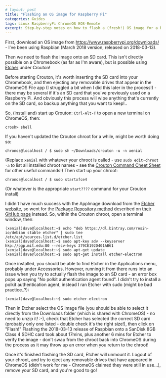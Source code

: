 ```yaml
---
# layout: post
title: "Flashing an OS image for Raspberry Pi"
categories: Guides
tags: Linux RaspberryPi ChromeOS EOS-Remote
excerpt: Step-by-step notes on how to flash a (fresh!) OS image for a Raspberry Pi, on an (old) SD card, using (my) Chromebook
---
```


First, download an OS image from https://www.raspberrypi.org/downloads/ - I've been using Raspbian (March 2018 version, released on 2018-03-13).

Then we need to flash the image onto an SD card.  This isn't directly possible on a Chromebook (as far as I'm aware), but is possible using [Etcher](https://etcher.io/) under Crouton!

Before starting Crouton, it's worth inserting the SD card into your Chromebook, and then ejecting any removable drives that appear in the ChromeOS File app (I struggled a bit when I did this later in the process!) - there may be several if it's an SD card that you've previously used on a Raspberry Pi.  And obviously this process will wipe anything that's currently on the SD card, so backup anything that you want to keep!..

So, (install and) start up Crouton:
`Ctrl-Alt-T` to open a new terminal on ChromeOS, then:
```shell
crosh> shell
```
If you haven't updated the Crouton chroot for a while, might be worth doing so:
```shell
chronos@localhost / $ sudo sh ~/Downloads/crouton -u -n xenial
```
(Replace `xenial` with whatever your chroot is called - use `sudo edit-chroot -a` to list all installed chroot names - see the [Crouton Command Cheet Sheet](https://github.com/dnschneid/crouton/wiki/Crouton-Command-Cheat-Sheet) for other useful commands!)  Then start up your chroot:
```shell
chronos@localhost / $ sudo startxfce4
```
(Or whatever is the appropriate `start????` command for your Crouton install)

I didn't have much success with the AppImage download from the [Etcher website](https://etcher.io/), so went for the [Package Repository method](https://github.com/resin-io/etcher#installers) described on [their GitHub page](https://github.com/resin-io/etcher) instead.  So, within the Crouton chroot, open a terminal window, then:
```shell
(xenial)dave@localhost:~$ echo "deb https://dl.bintray.com/resin-io/debian stable etcher" | sudo tee /etc/apt/sources.list.d/etcher.list
(xenial)dave@localhost:~$ sudo apt-key adv --keyserver hkp://pgp.mit.edu:80 --recv-keys 379CE192D401AB61
(xenial)dave@localhost:~$ sudo apt-get update
(xenial)dave@localhost:~$ sudo apt-get install etcher-electron
```

Once installed, you should be able to find Etcher in the Applications menu, probably under Accessories.  However, running it from there runs into an issue when you try to actually flash the image to an SD card - an error box pops up saying "No polkit authentication agent found".  I didn't try to install a polkit authentication agent, instead I ran Etcher with sudo (might be bad practice..?):
```shell
(xenial)dave@localhost:~$ sudo etcher-electron
```

Then in Etcher select the OS image file (you should be able to select it directly from the Downloads folder (which is shared with ChromeOS) - no need to unzip it! :-), check that Etcher has selected the correct SD card (probably only one listed - double check it's the right size!), then click on "Flash!"  Flashing the 2018-03-13 release of Raspbian onto a SanDisk 8GB Class 4 SDHC card took about 17mins, plus another 6 mins for Etcher to verify the image - don't swap from the chroot back into ChromeOS during the process as it may throw up an error when you return to the chroot!

Once it's finished flashing the SD card, Etcher will unmount it.  Logout of your chroot, and try to eject any removable drives that have appeared in ChromeOS (didn't work for me - ChromeOS claimed they were still in use...), remove your SD card, and you're good to go!
